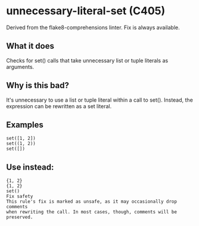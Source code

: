 # unnecessary-literal-set (C405)
Derived from the flake8-comprehensions linter.
Fix is always available.
## What it does
Checks for set() calls that take unnecessary list or tuple literals
as arguments.
## Why is this bad?
It's unnecessary to use a list or tuple literal within a call to set().
Instead, the expression can be rewritten as a set literal.
## Examples
```
set([1, 2])
set((1, 2))
set([])
```
## Use instead:
```
{1, 2}
{1, 2}
set()
Fix safety
This rule's fix is marked as unsafe, as it may occasionally drop comments
when rewriting the call. In most cases, though, comments will be preserved.
```